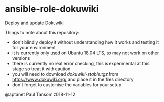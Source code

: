 # ansible-role-dokuwiki
Deploy and update Dokuwiki

Things to note about this repository:

- don't blindly deploy it without understanding how it works and testing it for your environment
- it is currently only used on Ubuntu 18.04 LTS, so may not work on other versions
- there is currently no real error checking, this is experimental at this stage so treat it with caution
- you will need to download _dokuwiki-stable.tgz_ from https://www.dokuwiki.org/ and place it in the files directory
- don't forget to customise the variables for your setup

@aptanet
Paul Tansom
2018-11-12
